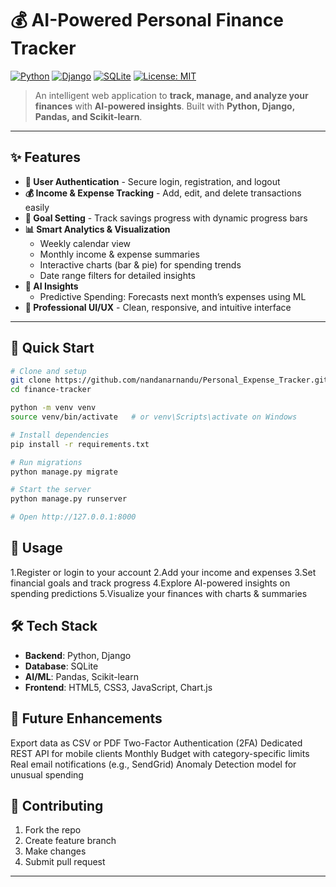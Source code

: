 # 💰 AI-Powered Personal Finance Tracker

[![Python](https://img.shields.io/badge/python-v3.8+-blue.svg)](https://www.python.org/downloads/)
[![Django](https://img.shields.io/badge/django-v4.0+-green.svg)](https://www.djangoproject.com/)
[![SQLite](https://img.shields.io/badge/database-SQLite-purple.svg)](https://www.sqlite.org/)
[![License: MIT](https://img.shields.io/badge/License-MIT-yellow.svg)](https://opensource.org/licenses/MIT)

> An intelligent web application to **track, manage, and analyze your finances** with **AI-powered insights**. Built with **Python, Django, Pandas, and Scikit-learn**.

---

## ✨ Features

- **🔐 User Authentication** - Secure login, registration, and logout
- **💰 Income & Expense Tracking** - Add, edit, and delete transactions easily
- **🎯 Goal Setting** - Track savings progress with dynamic progress bars
- **📊 Smart Analytics & Visualization**
  - Weekly calendar view
  - Monthly income & expense summaries
  - Interactive charts (bar & pie) for spending trends
  - Date range filters for detailed insights
- **🤖 AI Insights**
  - Predictive Spending: Forecasts next month’s expenses using ML
- **🎨 Professional UI/UX** - Clean, responsive, and intuitive interface

---

## 🚀 Quick Start

```bash
# Clone and setup
git clone https://github.com/nandanarnandu/Personal_Expense_Tracker.git
cd finance-tracker

python -m venv venv
source venv/bin/activate   # or venv\Scripts\activate on Windows

# Install dependencies
pip install -r requirements.txt

# Run migrations
python manage.py migrate

# Start the server
python manage.py runserver

# Open http://127.0.0.1:8000
```

## 📸 Usage

1.Register or login to your account
2.Add your income and expenses
3.Set financial goals and track progress
4.Explore AI-powered insights on spending predictions
5.Visualize your finances with charts & summaries

## 🛠️ Tech Stack

- **Backend**: Python, Django
- **Database**: SQLite
- **AI/ML**: Pandas, Scikit-learn
- **Frontend**: HTML5, CSS3, JavaScript, Chart.js

## 🎨 Future Enhancements

Export data as CSV or PDF
Two-Factor Authentication (2FA)
Dedicated REST API for mobile clients
Monthly Budget with category-specific limits
Real email notifications (e.g., SendGrid)
Anomaly Detection model for unusual spending

## 🤝 Contributing

1. Fork the repo
2. Create feature branch
3. Make changes
4. Submit pull request

---
